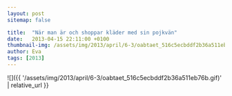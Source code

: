 ```yaml
---
layout: post
sitemap: false

title:  "När man är och shoppar kläder med sin pojkvän"
date:   2013-04-15 22:11:00 +0100
thumbnail-img: /assets/img/2013/april/6-3/oabtaet_516c5ecbddf2b36a511eb76b.gif
author: Eva
tags: [2013]
---
```




![]({{ '/assets/img/2013/april/6-3/oabtaet_516c5ecbddf2b36a511eb76b.gif)'  | relative_url }}

